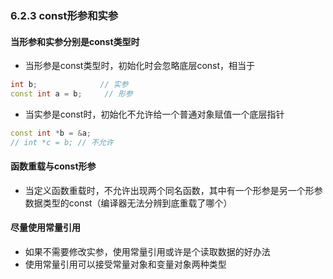 ### 6.2.3 const形参和实参

#### 当形参和实参分别是const类型时

* 当形参是const类型时，初始化时会忽略底层const，相当于

```C++
int b;				// 实参
const int a = b;	 // 形参
```

* 当实参是const时，初始化不允许给一个普通对象赋值一个底层指针

```C++
const int *b = &a;
// int *c = b; // 不允许
```

#### 函数重载与const形参

* 当定义函数重载时，不允许出现两个同名函数，其中有一个形参是另一个形参数据类型的const（编译器无法分辨到底重载了哪个）

#### 尽量使用常量引用

* 如果不需要修改实参，使用常量引用或许是个读取数据的好办法
* 使用常量引用可以接受常量对象和变量对象两种类型